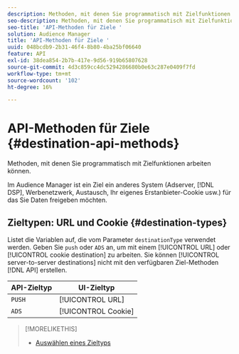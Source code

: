 ```yaml
---
description: Methoden, mit denen Sie programmatisch mit Zielfunktionen arbeiten können.
seo-description: Methoden, mit denen Sie programmatisch mit Zielfunktionen arbeiten können.
seo-title: 'API-Methoden für Ziele '
solution: Audience Manager
title: 'API-Methoden für Ziele '
uuid: 048bcdb9-2b31-46f4-8b80-4ba25bf06640
feature: API
exl-id: 38dea854-2b7b-417e-9d56-919b65807628
source-git-commit: 4d3c859cc4dc5294286680b0e63c287e0409f7fd
workflow-type: tm+mt
source-wordcount: '102'
ht-degree: 16%

---
```


# API-Methoden für Ziele {#destination-api-methods}

Methoden, mit denen Sie programmatisch mit Zielfunktionen arbeiten können.

<!-- c_destinations_api.xml -->

Im Audience Manager ist ein Ziel ein anderes System (Adserver, [!DNL DSP], Werbenetzwerk, Austausch, Ihr eigenes Erstanbieter-Cookie usw.) für das Sie Daten freigeben möchten.

## Zieltypen: URL und Cookie {#destination-types}

Listet die Variablen auf, die vom Parameter `destinationType` verwendet werden. Geben Sie `push` oder `ADS` an, um mit einem [!UICONTROL URL] oder [!UICONTROL cookie destination] zu arbeiten. Sie können [!UICONTROL server-to-server destinations] nicht mit den verfügbaren Ziel-Methoden [!DNL API] erstellen.

<!-- r_destination_types.xml -->

| API-Zieltyp | UI-Zieltyp |
|---|---|
| `PUSH` | [!UICONTROL URL] |
| `ADS` | [!UICONTROL Cookie] |

>[!MORELIKETHIS]
>
>* [Auswählen eines Zieltyps](../../../features/destinations/destinations.md)

